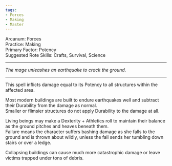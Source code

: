 ```yaml
---
tags:
- Forces
- Making
- Master
---
```


Arcanum: Forces\
Practice: Making\
Primary Factor: Potency\
Suggested Rote Skills: Crafts, Survival, Science

---

_The mage unleashes an earthquake to crack the ground._

---

This spell inflicts damage equal to its Potency to all structures within the affected area.

Most modern buildings are built to endure earthquakes well and subtract their Durability from the damage as normal.\
Smaller or flimsier structures do not apply Durability to the damage at all.

Living beings may make a Dexterity + Athletics roll to maintain their balance as the ground pitches and heaves beneath them.\
Failure means the character suffers bashing damage as she falls to the ground and is thrown about wildly, unless the fall sends her tumbling down stairs or over a ledge.

Collapsing buildings can cause much more catastrophic damage or leave victims trapped under tons of debris.